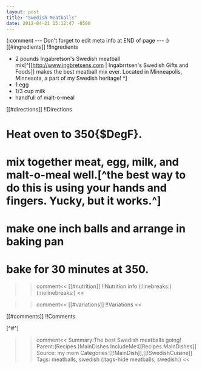 ```yaml
---
layout: post
title: "Swedish Meatballs"
date: 2012-04-21 15:12:47 -0500
---
```

(:comment  --- Don't forget to edit meta info at END of page --- :)
[[#ingredients]]
!!Ingredients
* 2 pounds Ingabretson's Swedish meatball mix[^[[http://www.ingbretsens.com | Ingabrrtsen's Swedish Gifts and Foods]] makes the best meatball mix ever. Located in Minneapolis,  Minnesota,  a part of my Swedish heritage! ^]
* 1 egg
* 1/3 cup milk
* handfull of malt-o-meal

[[#directions]]
!!Directions

# Heat oven to 350{$DegF}.

# mix together meat, egg, milk, and malt-o-meal well.[^the best way to do this is using your hands and fingers. Yucky, but it works.^]

# make one inch balls and arrange in baking pan

# bake for 30 minutes at 350.


>>comment<<
[[#nutrition]]
!!Nutrition info
(:linebreaks:)
(:nolinebreaks:)
>><<

>>comment<<
[[#variations]]
!!Variations
>><<


[[#comments]]
!!Comments

[^#^]


>>comment<<
Summary:The best Swedish meatballs going!
Parent:(Recipes.)MainDishes
IncludeMe:[[Recipes.MainDishes]]
Source: my mom
Categories:[[!MainDish]],[[!SwedishCuisine]]
Tags: meatballs, swedish
(:tags-hide meatballs, swedish:)
>><<


